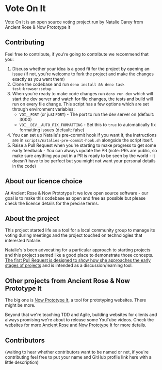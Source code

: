 # Vote On It

Vote On It is an open source voting project run by Natalie Carey from Ancient
Rose &amp; Now Prototype It

## Contributing

Feel free to contribute, if you're going to contribute we recommend that you:

1. Discuss whether your idea is a good fit for the project by opening an issue
   (if not, you're welcome to fork the project and make the changes exactly as
   you want them)
2. Clone the codebase and run `deno install && deno task test:browser:setup`
3. When you're ready to make code changes run `deno run dev` which will start
   the dev server and watch for file changes, the tests and build will run on
   every file change. This script has a few options which are set through
   environment variables:
   - `VOI__PORT` (or just `PORT`) - The port to run the dev server on
     (default: 3000)
   - `VOI__DEV__AUTO_FIX_FORMATTING` - Set this to `true` to automatically fix
     formatting issues (default: false)
4. You can set up Natalie's pre-commit hook if you want it, the instructions are
   in `scripts/natalies-pre-commit-hook.sh` alongside the script itself.
5. Raise a Pull Request when you're starting to make progress to get some early
   feedback - You can always update the PR (note: PRs are public, so make sure
   anything you put in a PR is ready to be seen by the world - it doesn't have
   to be perfect but you might not want your personal details in the code)

## About our licence choice

At Ancient Rose & Now Prototype It we love open source software - our goal is to
make this codebase as open and free as possible but please check the licence
details for the precise terms.

## About the project

This project started life as a tool for a local community group to manage its
voting during meetings and the project touched on technologies that interested
Natalie.

Natalie's's been advocating for a particular approach to starting projects and
this project seemed like a good place to demonstrate those concepts.
[The first Pull Request is designed to show how she approaches the early stages of projects](https://github.com/ancientrose-uk/vote-on-it/pull/1)
and is intended as a discussion/learning tool.

## Other projects from Ancient Rose & Now Prototype It

The big one is
[Now Prototype It](https://github.com/nowprototypeit/nowprototypeit), a tool for
prototyping websites. There might be more.

Beyond that we're teaching TDD and Agile, building websites for clients and
always promising we're about to release some YouTube videos. Check the websites
for more [Ancient Rose](https://ancientrose.co.uk) and
[Now Prototype It](https://nowprototype.it) for more details.

## Contributors

(waiting to hear whether contributors want to be named or not, if you're
contributing feel free to put your name and GitHub profile link here with a
little description)
